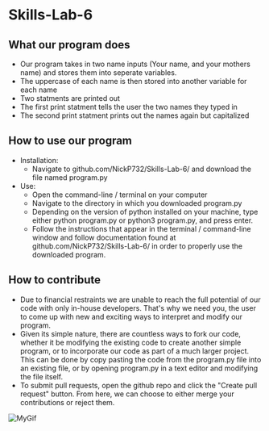 # Skills-Lab-6

## What our program does
* Our program takes in two name inputs (Your name, and your mothers name) and stores them into seperate variables. 
* The uppercase of each name is then stored into another variable for each name
* Two statments are printed out 
* The first print statment tells the user the two names they typed in
* The second print statment prints out the names again but capitalized

## How to use our program
* Installation: 
  * Navigate to github.com/NickP732/Skills-Lab-6/ and download the file named program.py
* Use:
  * Open the command-line / terminal on your computer
  * Navigate to the directory in which you downloaded program.py
  * Depending on the version of python installed on your machine, type either python program.py or python3 program.py, and press enter.
  * Follow the instructions that appear in the terminal / command-line window and follow documentation found at github.com/NickP732/Skills-Lab-6/ in order to properly       use the downloaded program.
## How to contribute
* Due to financial restraints we are unable to reach the full potential of our code with only in-house developers. That's why we need you, the user to come up with new     and exciting ways to interpret and modify our program.
* Given its simple nature, there are countless ways to fork our code, whether it be modifying the existing code to create another simple program, or to incorporate our     code as part of a much larger project. This can be done by copy pasting the code from the program.py file into an existing file, or by opening program.py in a text       editor and modifying the file itself. 
* To submit pull requests, open the github repo and click the "Create pull request" button. From here, we can choose to either merge your contributions or reject them.

![MyGif](https://media.giphy.com/media/26ufmAlKt4ne2JDnq/giphy.gif)
